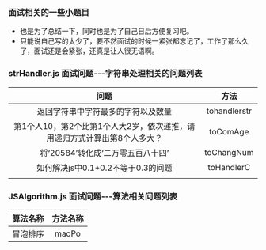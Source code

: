 ### 面试相关的一些小题目
- 也是为了总结一下，同时也是为了自己日后方便复习吧。
- 只能说自己写的太少了，要不然面试的时候一紧张都忘记了，工作了那么久了，面试还是会紧张，还真是让人很无语啊。

### strHandler.js 面试问题---字符串处理相关的问题列表
|问题|方法|
|:-:|:-:|
|返回字符串中字符最多的字符以及数量| tohandlerstr|
|第1个人10，第2个比第1个人大2岁，依次递推，请用递归方式计算出第8个人多大？|toComAge|
| 将‘20584’转化成‘二万零五百八十四’| toChangNum|
|如何解决js中0.1+0.2不等于0.3的问题| toHandlerC|
|||
### JSAlgorithm.js 面试问题---算法相关问题列表
|算法名称|方法名称|
|:-:|:-:|
|冒泡排序|maoPo|